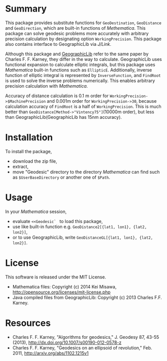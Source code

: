 # Summary
 This package provides substitute functions for `GeoDestination`, `GeoDistance` and `GeoDirection`, which are built-in functions of _Methematica_. This package can solve geodesic problems more accurately with arbitrary precision calculation by designating option `WorkingPrecision`. This package also contains interface to GeographicLib via _J/Link_.

 Although this package and [GeographicLib](http://geographiclib.sourceforge.net/) refer to the same paper by Charles F. F. Karney, they differ in the way to calculate. GeographicLib uses functional expansion to calculate elliptic integrals, but this package uses _Mathematica_ built-in functions such as `EllipticE`. Additionally, inverse function of elliptic integral is represented by `InverseFunction`, and `FindRoot` is used to solve the inverse problems numerically. This enables arbitrary precision calculation with _Mathematica_.

 Accuracy of distance calculation is 0.1 m order for `WorkingPrecision->$MachinePrecision` and 0.001m order for `WorkingPrecision->30`, because calculation accuracy of `FindRoot` is a half of `WorkingPrecision`. This is much better than `GeoDistance[Method->"Vintency75"]`(10000m order), but less than GeographicLib(GeographicLib has 15nm accuracy).

# Installation
 To install the package, 
+ download the zip file,
+ extract,
+ move "Geodesic" directory to the directory _Mathematica_ can find such as `$UserBaseDirectory` or another one of `$Path`.

# Usage
 In your _Mathematica_ session,
+ evaluate ``<<Geodesic` `` to load this package,
+ use like built-in function e.g. `GeoDistance2[{lat1, lon1}, {lat2, lon2}]`,
+ or to use GeographicLib, write `GeoDistanceGL[{lat1, lon1}, {lat2, lon2}]`.

# License
 This software is released under the MIT License.
* Mathematica files: Copyright (c) 2014 Kei Misawa, http://opensource.org/licenses/mit-license.php
* Java compiled files from GeographicLib: Copyright (c) 2013 Charles F.F. Karney.

# Resources
* Charles F. F. Karney, "Algorithms for geodesics," J. Geodesy 87, 43-55 (2013), http://dx.doi.org/10.1007/s00190-012-0578-z
* Charles F. F. Karney, "Geodesics on an ellipsoid of revolution," Feb. 2011, http://arxiv.org/abs/1102.1215v1
